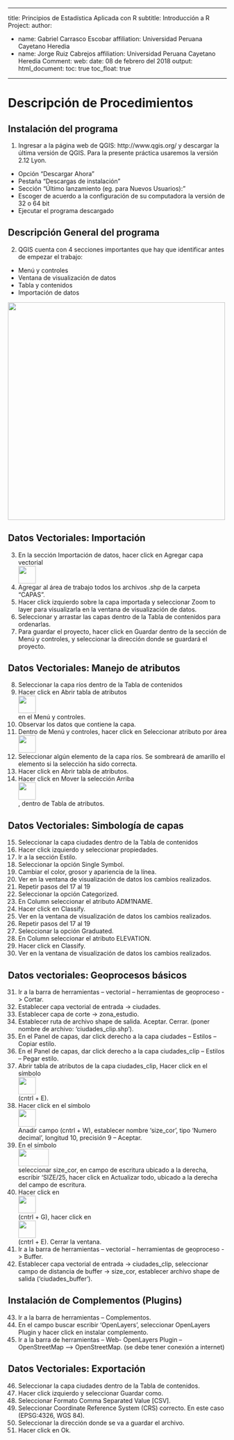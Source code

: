 
---
title: Principios de Estadística Aplicada con R
subtitle: Introducción a R
Project: 
author:
- name: Gabriel Carrasco Escobar
  affiliation: Universidad Peruana Cayetano Heredia
- name: Jorge Ruiz Cabrejos
  affiliation: Universidad Peruana Cayetano Heredia
Comment:
web: 
date: 08 de febrero del 2018
output: 
  html_document:
    toc: true
    toc_float: true
---

# Descripción de Procedimientos

## Instalación del programa

<ol> 
    <li>Ingresar a la página web de QGIS: http://www.qgis.org/ y descargar la última versión de QGIS. Para la presente práctica usaremos la versión 2.12 Lyon. </li>
</ol>
<ul> 
    <li>Opción “Descargar Ahora”</li>
    <li>Pestaña “Descargas de instalación”</li>
    <li>Sección “Último lanzamiento (eg. para Nuevos Usuarios):”</li>
    <li>Escoger de acuerdo a la configuración de su computadora la versión de 32 o 64 bit</li>
    <li>Ejecutar el programa descargado</li>

</ul>


## Descripción General del programa
<ol start="2">
    <li>QGIS cuenta con 4 secciones importantes que hay que identificar antes de empezar el trabajo:
    </li>
</ol>
<ul> 
    <li>Menú y controles</li>
    <li>Ventana de visualización de datos</li>
    <li>Tabla y contenidos</li>
    <li>Importación de datos</li>
</ul>

<div align="left"><img src="C:\Users\CORE_DM\Desktop\qgis\images\imagen2.png" width=500 ></div>




## Datos Vectoriales: Importación
<ol start="3">
    <li>En la sección Importación de datos, hacer click en Agregar capa vectorial <div align="left"><img src="C:\Users\CORE_DM\Desktop\qgis\images\imagen1.png" width=40 height=40></div></li>
    <li>Agregar al área de trabajo todos los archivos .shp de la carpeta “CAPAS”.</li>
    <li>Hacer click izquierdo sobre la capa importada y seleccionar Zoom to layer para visualizarla en la ventana de visualización de datos.</li>
    <li>Seleccionar y arrastar las capas dentro de la Tabla de contenidos para ordenarlas.</li>
    <li>Para guardar el proyecto, hacer click en Guardar dentro de la sección de Menú y controles, y seleccionar la dirección donde se guardará el proyecto.</li>
</ol>


## Datos Vectoriales: Manejo de atributos
<ol start="8">
    <li>Seleccionar la capa ríos dentro de la Tabla de contenidos</li>
    <li>Hacer click en Abrir tabla de atributos <div align="left"><img src="C:\Users\CORE_DM\Desktop\qgis\images\imagen3.png" width=40 height=40></div> en el Menú y controles.</li>
    <li>Observar los datos que contiene la capa.</li>
    <li>Dentro de Menú y controles, hacer click en Seleccionar atributo por área <div align="left"><img src="C:\Users\CORE_DM\Desktop\qgis\images\imagen4.png" width=40 height=40></div></li>
    <li>Seleccionar algún elemento de la capa ríos. Se sombreará de amarillo el elemento si la selección ha sido correcta.</li>
    <li>Hacer click en Abrir tabla de atributos.</li>
    <li>Hacer click en Mover la selección Arriba <div align="left"><img src="C:\Users\CORE_DM\Desktop\qgis\images\imagen5.png" width=40 height=40></div>, dentro de Tabla de atributos.</li>
</ol>


## Datos Vectoriales: Simbología de capas
<ol start="15">
    <li>Seleccionar la capa ciudades dentro de la Tabla de contenidos</li>
    <li>Hacer click izquierdo y seleccionar propiedades.</li>
    <li>Ir a la sección Estilo.</li>
    <li>Seleccionar la opción Single Symbol.</li>
    <li>Cambiar el color, grosor y apariencia de la línea.</li>
    <li>Ver en la ventana de visualización de datos los cambios realizados.</li>
    <li>Repetir pasos del 17 al 19</li>
    <li>Seleccionar la opción Categorized.</li>
    <li>En Column seleccionar el atributo ADM1NAME.</li>
    <li>Hacer click en Classify.</li>
    <li>Ver en la ventana de visualización de datos los cambios realizados.</li>
    <li>Repetir pasos del 17 al 19</li>
    <li>Seleccionar la opción Graduated.</li>
    <li>En Column seleccionar el atributo ELEVATION.</li>
    <li>Hacer click en Classify.</li>
    <li>Ver en la ventana de visualización de datos los cambios realizados.</li>
    
</ol>


## Datos vectoriales: Geoprocesos básicos
<ol start="31">
    <li>Ir a la barra de herramientas – vectorial – herramientas de geoproceso -> Cortar.</li>
    <li>Establecer capa vectorial de entrada -> ciudades.</li>
    <li>Establecer capa de corte -> zona_estudio.</li>
    <li>Establecer ruta de archivo shape de salida. Aceptar. Cerrar. (poner nombre de archivo: ‘ciudades_clip.shp’).</li>
    <li>En el Panel de capas, dar click derecho a la capa ciudades – Estilos – Copiar estilo.</li>
    <li>En el Panel de capas, dar click derecho a la capa ciudades_clip – Estilos – Pegar estilo.</li>
    <li>Abrir tabla de atributos de la capa ciudades_clip, Hacer click en el símbolo <div align="left"><img src="C:\Users\CORE_DM\Desktop\qgis\images\imagen6.png" width=40 height=40></div> (cntrl + E).</li>
    <li>Hacer click en el símbolo <div align="left"><img src="C:\Users\CORE_DM\Desktop\qgis\images\imagen7.png" width=40 height=40></div> Anadir campo (cntrl + W), establecer nombre ‘size_cor’, tipo ‘Numero decimal’, longitud 10, precisión 9 – Aceptar.</li>
    <li>En el símbolo <div align="left"><img src="C:\Users\CORE_DM\Desktop\qgis\images\imagen8.png" width=70 height=40></div> seleccionar size_cor, en campo de escritura ubicado a la derecha, escribir ‘SIZE/25, hacer click en Actualizar todo, ubicado a la derecha del campo de escritura.</li>
    <li>Hacer click en <div align="left"><img src="C:\Users\CORE_DM\Desktop\qgis\images\imagen9.png" width=40 height=40></div> (cntrl + G), hacer click en <div align="left"><img src="C:\Users\CORE_DM\Desktop\qgis\images\imagen10.png" width=40 height=40></div> (cntrl + E). Cerrar la ventana.</li>
    <li>Ir a la barra de herramientas – vectorial – herramientas de geoproceso -> Buffer.</li>
    <li>Establecer capa vectorial de entrada -> ciudades_clip, seleccionar campo de distancia de buffer -> size_cor, establecer archivo shape de salida (‘ciudades_buffer’).</li>
</ol>


## Instalación de Complementos (Plugins)
<ol start="43">
    <li>Ir a la barra de herramientas – Complementos.</li>
    <li>En el campo buscar escribir ‘OpenLayers’, seleccionar OpenLayers Plugin y hacer click en instalar complemento.</li>
    <li>Ir a la barra de herramientas – Web- OpenLayers Plugin –OpenStreetMap –> OpenStreetMap. (se debe tener conexión a internet)</li>
</ol>


## Datos Vectoriales: Exportación
<ol start="46">
    <li>Seleccionar la capa ciudades dentro de la Tabla de contenidos.</li>
    <li>Hacer click izquierdo y seleccionar Guardar como.</li>
    <li>Seleccionar Formato Comma Separated Value [CSV].</li>
    <li>Seleccionar Coordinate Reference System (CRS) correcto. En este caso (EPSG:4326, WGS 84).</li>
    <li>Seleccionar la dirección donde se va a guardar el archivo.</li>
    <li>Hacer click en Ok.</li>
</ol>

